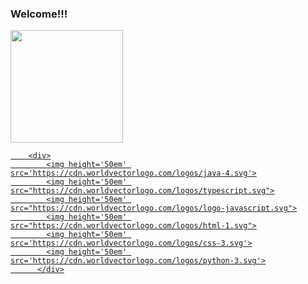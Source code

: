 ### Welcome!!!

<div>
        <a href="https://github.com/felipecosta10d">
        <img height="180em" src="https://github-readme-stats.vercel.app/api?username=felipecosta10d&show_icons=true&theme=github_dark&include_all_commits=true&count_private=true"/>
        </div>
        
        <div>
            <img height='50em' src='https://cdn.worldvectorlogo.com/logos/java-4.svg'>
            <img height='50em' src="https://cdn.worldvectorlogo.com/logos/typescript.svg">
            <img height='50em' src="https://cdn.worldvectorlogo.com/logos/logo-javascript.svg">
            <img height='50em' src="https://cdn.worldvectorlogo.com/logos/html-1.svg">
            <img height='50em' src='https://cdn.worldvectorlogo.com/logos/css-3.svg'>
            <img height='50em' src='https://cdn.worldvectorlogo.com/logos/python-3.svg'>
          </div>
